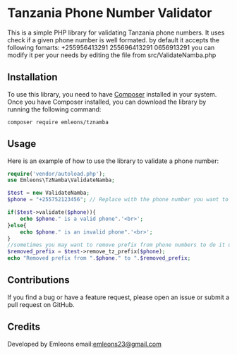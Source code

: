 # Tanzania Phone Number Validator

This is a simple PHP library for validating Tanzania phone numbers. It uses check if a given phone number is well formated.
by default it accepts the following fomarts:
+255956413291
255696413291
0656913291
you can modify it per your needs by editing the file from src/ValidateNamba.php
## Installation

To use this library, you need to have [Composer](https://getcomposer.org/) installed in your system. Once you have Composer installed, you can download the library by running the following command:

```
composer require emleons/tznamba
```

## Usage

Here is an example of how to use the library to validate a phone number:

```php 
require('vendor/autoload.php');
use Emleons\TzNamba\ValidateNamba;

$test = new ValidateNamba;
$phone = "+255752123456"; // Replace with the phone number you want to validate

if($test->validate($phone)){
    echo $phone." is a valid phone".'<br>';
}else{
    echo $phone." is an invalid phone".'<br>';
}
//sometimes you may want to remove prefix from phone numbers to do it use the emove_tz_prefix() method and pass your phone that follows accepted format
$removed_prefix = $test->remove_tz_prefix($phone);
echo "Removed prefix from ".$phone." to ".$removed_prefix;
```

## Contributions

If you find a bug or have a feature request, please open an issue or submit a pull request on GitHub.

## Credits

Developed by Emleons email:emleons23@gmail.com
